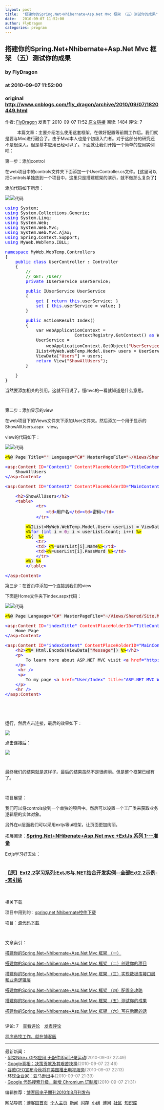 ```yaml
---
layout: post
title:  "搭建你的Spring.Net+Nhibernate+Asp.Net Mvc 框架 （五）测试你的成果"
date:   2010-09-07 11:52:00
author: FlyDragon
categories: program
---
```


## 搭建你的Spring.Net+Nhibernate+Asp.Net Mvc 框架 （五）测试你的成果
### by FlyDragon
### at 2010-09-07 11:52:00
### original <http://www.cnblogs.com/fly_dragon/archive/2010/09/07/1820449.html>

<p><a href="http://www.cnblogs.com/fly_dragon/"><img src="http://pic.cnblogs.com/face/u154994.jpg" alt="" border="0"></a><br>作者: <a href="http://www.cnblogs.com/fly_dragon/">FlyDragon</a> 发表于 2010-09-07 11:52 <a href="http://www.cnblogs.com/fly_dragon/archive/2010/09/07/1820449.html">原文链接</a> 阅读: 1484 评论: 7</p><p>          本篇文章：主要介绍怎么使用这套框架。在做好配置等前期工作后。我们就是要与Mvc进行融合了。由于Mvc本人也是个初级入门者。对于这部分的研究还不是很深入。但是基本应用已经可以了。下面就让我们开始一个简单的应用实例吧：</p>
<p>第一步：添加control</p>
<p>在web项目中的controls文件夹下面添加一个UserController.cs文件。【这里可以把Controls单独放到一个项目中，这里只是搭建框架的演示，就不做那么复杂了】</p>
<p>添加代码如下所示：
</p>
<div><img src="http://images.cnblogs.com/OutliningIndicators/ContractedBlock.gif"><img src="http://images.cnblogs.com/OutliningIndicators/ExpandedBlockStart.gif"><span>代码</span>
<div>
<pre><div><span style="color:#0000ff">using</span><span style="color:#000000"> System;<br></span><span style="color:#0000ff">using</span><span style="color:#000000"> System.Collections.Generic;<br></span><span style="color:#0000ff">using</span><span style="color:#000000"> System.Linq;<br></span><span style="color:#0000ff">using</span><span style="color:#000000"> System.Web;<br></span><span style="color:#0000ff">using</span><span style="color:#000000"> System.Web.Mvc;<br></span><span style="color:#0000ff">using</span><span style="color:#000000"> System.Web.Mvc.Ajax;<br></span><span style="color:#0000ff">using</span><span style="color:#000000"> Spring.Context.Support;<br></span><span style="color:#0000ff">using</span><span style="color:#000000"> MyWeb.WebTemp.IBLL;<br><br></span><span style="color:#0000ff">namespace</span><span style="color:#000000"> MyWeb.WebTemp.Controllers<br>{<br>    </span><span style="color:#0000ff">public</span><span style="color:#000000"> </span><span style="color:#0000ff">class</span><span style="color:#000000"> UserController : Controller<br>    {<br>        </span><span style="color:#008000">//</span><span style="color:#008000"><br>        </span><span style="color:#008000">//</span><span style="color:#008000"> GET: /User/</span><span style="color:#008000"><br></span><span style="color:#000000">        </span><span style="color:#0000ff">private</span><span style="color:#000000"> IUserService userService;<br><br>        </span><span style="color:#0000ff">public</span><span style="color:#000000"> IUserService UserService<br>        {<br>            </span><span style="color:#0000ff">get</span><span style="color:#000000"> { </span><span style="color:#0000ff">return</span><span style="color:#000000"> </span><span style="color:#0000ff">this</span><span style="color:#000000">.userService; }<br>            </span><span style="color:#0000ff">set</span><span style="color:#000000"> { </span><span style="color:#0000ff">this</span><span style="color:#000000">.userService </span><span style="color:#000000">=</span><span style="color:#000000"> value; }<br>        }<br><br>        </span><span style="color:#0000ff">public</span><span style="color:#000000"> ActionResult Index()<br>        {<br>            var webApplicationContext </span><span style="color:#000000">=</span><span style="color:#000000"><br>                           ContextRegistry.GetContext() </span><span style="color:#0000ff">as</span><span style="color:#000000"> WebApplicationContext;<br>            UserService </span><span style="color:#000000">=</span><span style="color:#000000"><br>                webApplicationContext.GetObject(</span><span style="color:#800000">"</span><span style="color:#800000">UserService</span><span style="color:#800000">"</span><span style="color:#000000">) </span><span style="color:#0000ff">as</span><span style="color:#000000"> IUserService;</span><span style="color:#008000">//</span><span style="color:#008000">从spring配置中获取Userservice</span><span style="color:#008000"><br></span><span style="color:#000000">            IList</span><span style="color:#000000">&lt;</span><span style="color:#000000">MyWeb.WebTemp.Model.User</span><span style="color:#000000">&gt;</span><span style="color:#000000"> users </span><span style="color:#000000">=</span><span style="color:#000000"> UserService.GetAllUsers();<br>            ViewData[</span><span style="color:#800000">"</span><span style="color:#800000">Users</span><span style="color:#800000">"</span><span style="color:#000000">] </span><span style="color:#000000">=</span><span style="color:#000000"> users;<br>            </span><span style="color:#0000ff">return</span><span style="color:#000000"> View(</span><span style="color:#800000">"</span><span style="color:#800000">ShowAllUsers</span><span style="color:#800000">"</span><span style="color:#000000">);<br>        }<br><br>    }<br>}<br></span></div></pre>
</div>
</div>
<p>
当然要添加相关的引用。这就不用说了。懂mvc的一看就知道是什么意思。</p>
<p> </p>
<p>第二步：添加显示的view</p>
<p>在web项目下的Views文件夹下添加User文件夹。然后添加一个用于显示的ShowAllUsers.aspx   view。</p>
<p>view的代码如下：
</p>
<div><img src="http://images.cnblogs.com/OutliningIndicators/ContractedBlock.gif"><img src="http://images.cnblogs.com/OutliningIndicators/ExpandedBlockStart.gif"><span>代码</span>
<div>
<pre><div><span style="background-color:#ffff00;color:#000000">&lt;%</span><span style="background-color:#f5f5f5;color:#000000">@ Page Title</span><span style="background-color:#f5f5f5;color:#000000">=</span><span style="background-color:#f5f5f5;color:#800000">""</span><span style="background-color:#f5f5f5;color:#000000"> Language</span><span style="background-color:#f5f5f5;color:#000000">=</span><span style="background-color:#f5f5f5;color:#800000">"</span><span style="background-color:#f5f5f5;color:#800000">C#</span><span style="background-color:#f5f5f5;color:#800000">"</span><span style="background-color:#f5f5f5;color:#000000"> MasterPageFile</span><span style="background-color:#f5f5f5;color:#000000">=</span><span style="background-color:#f5f5f5;color:#800000">"</span><span style="background-color:#f5f5f5;color:#800000">~/Views/Shared/Site.Master</span><span style="background-color:#f5f5f5;color:#800000">"</span><span style="background-color:#f5f5f5;color:#000000"> Inherits</span><span style="background-color:#f5f5f5;color:#000000">=</span><span style="background-color:#f5f5f5;color:#800000">"</span><span style="background-color:#f5f5f5;color:#800000">System.Web.Mvc.ViewPage</span><span style="background-color:#f5f5f5;color:#800000">"</span><span style="background-color:#f5f5f5;color:#000000"> </span><span style="background-color:#ffff00;color:#000000">%&gt;</span><span style="color:#000000"><br><br></span><span style="color:#0000ff">&lt;</span><span style="color:#800000">asp:Content </span><span style="color:#ff0000">ID</span><span style="color:#0000ff">="Content1"</span><span style="color:#ff0000"> ContentPlaceHolderID</span><span style="color:#0000ff">="TitleContent"</span><span style="color:#ff0000"> runat</span><span style="color:#0000ff">="server"</span><span style="color:#0000ff">&gt;</span><span style="color:#000000"><br>    ShowAllUsers<br></span><span style="color:#0000ff">&lt;/</span><span style="color:#800000">asp:Content</span><span style="color:#0000ff">&gt;</span><span style="color:#000000"><br><br></span><span style="color:#0000ff">&lt;</span><span style="color:#800000">asp:Content </span><span style="color:#ff0000">ID</span><span style="color:#0000ff">="Content2"</span><span style="color:#ff0000"> ContentPlaceHolderID</span><span style="color:#0000ff">="MainContent"</span><span style="color:#ff0000"> runat</span><span style="color:#0000ff">="server"</span><span style="color:#0000ff">&gt;</span><span style="color:#000000"><br><br>    </span><span style="color:#0000ff">&lt;</span><span style="color:#800000">h2</span><span style="color:#0000ff">&gt;</span><span style="color:#000000">ShowAllUsers</span><span style="color:#0000ff">&lt;/</span><span style="color:#800000">h2</span><span style="color:#0000ff">&gt;</span><span style="color:#000000"><br>    </span><span style="color:#0000ff">&lt;</span><span style="color:#800000">table</span><span style="color:#0000ff">&gt;</span><span style="color:#000000"><br>            </span><span style="color:#0000ff">&lt;</span><span style="color:#800000">tr</span><span style="color:#0000ff">&gt;</span><span style="color:#000000"><br>                </span><span style="color:#0000ff">&lt;</span><span style="color:#800000">td</span><span style="color:#0000ff">&gt;</span><span style="color:#000000">用户名</span><span style="color:#0000ff">&lt;/</span><span style="color:#800000">td</span><span style="color:#0000ff">&gt;&lt;</span><span style="color:#800000">td</span><span style="color:#0000ff">&gt;</span><span style="color:#000000">密码</span><span style="color:#0000ff">&lt;/</span><span style="color:#800000">td</span><span style="color:#0000ff">&gt;</span><span style="color:#000000"><br>            </span><span style="color:#0000ff">&lt;/</span><span style="color:#800000">tr</span><span style="color:#0000ff">&gt;</span><span style="color:#000000"><br>            <br>        </span><span style="background-color:#ffff00;color:#000000">&lt;%</span><span style="background-color:#f5f5f5;color:#000000">IList</span><span style="background-color:#f5f5f5;color:#000000">&lt;</span><span style="background-color:#f5f5f5;color:#000000">MyWeb.WebTemp.Model.User</span><span style="background-color:#f5f5f5;color:#000000">&gt;</span><span style="background-color:#f5f5f5;color:#000000"> userList </span><span style="background-color:#f5f5f5;color:#000000">=</span><span style="background-color:#f5f5f5;color:#000000"> ViewData[</span><span style="background-color:#f5f5f5;color:#800000">"</span><span style="background-color:#f5f5f5;color:#800000">Users</span><span style="background-color:#f5f5f5;color:#800000">"</span><span style="background-color:#f5f5f5;color:#000000">] </span><span style="background-color:#f5f5f5;color:#0000ff">as</span><span style="background-color:#f5f5f5;color:#000000"> List</span><span style="background-color:#f5f5f5;color:#000000">&lt;</span><span style="background-color:#f5f5f5;color:#000000">MyWeb.WebTemp.Model.User</span><span style="background-color:#f5f5f5;color:#000000">&gt;</span><span style="background-color:#f5f5f5;color:#000000">; </span><span style="background-color:#ffff00;color:#000000">%&gt;</span><span style="color:#000000"><br>        </span><span style="background-color:#ffff00;color:#000000">&lt;%</span><span style="background-color:#f5f5f5;color:#0000ff">for</span><span style="background-color:#f5f5f5;color:#000000"> (</span><span style="background-color:#f5f5f5;color:#0000ff">int</span><span style="background-color:#f5f5f5;color:#000000"> i </span><span style="background-color:#f5f5f5;color:#000000">=</span><span style="background-color:#f5f5f5;color:#000000"> </span><span style="background-color:#f5f5f5;color:#800080">0</span><span style="background-color:#f5f5f5;color:#000000">; i </span><span style="background-color:#f5f5f5;color:#000000">&lt;</span><span style="background-color:#f5f5f5;color:#000000"> userList.Count; i</span><span style="background-color:#f5f5f5;color:#000000">++</span><span style="background-color:#f5f5f5;color:#000000">) </span><span style="background-color:#ffff00;color:#000000">%&gt;</span><span style="color:#000000"><br>        </span><span style="background-color:#ffff00;color:#000000">&lt;%</span><span style="background-color:#f5f5f5;color:#000000">{  </span><span style="background-color:#ffff00;color:#000000">%&gt;</span><span style="color:#000000"><br>            </span><span style="color:#0000ff">&lt;</span><span style="color:#800000">tr</span><span style="color:#0000ff">&gt;</span><span style="color:#000000"><br>            </span><span style="color:#0000ff">&lt;</span><span style="color:#800000">td</span><span style="color:#0000ff">&gt;</span><span style="color:#000000"> </span><span style="background-color:#ffff00;color:#000000">&lt;%</span><span style="background-color:#f5f5f5;color:#000000">=</span><span style="background-color:#f5f5f5;color:#000000">userList[i].Name</span><span style="background-color:#ffff00;color:#000000">%&gt;</span><span style="color:#0000ff">&lt;/</span><span style="color:#800000">td</span><span style="color:#0000ff">&gt;</span><span style="color:#000000">   <br>            </span><span style="color:#0000ff">&lt;</span><span style="color:#800000">td</span><span style="color:#0000ff">&gt;</span><span style="background-color:#ffff00;color:#000000">&lt;%</span><span style="background-color:#f5f5f5;color:#000000">=</span><span style="background-color:#f5f5f5;color:#000000">userList[i].PassWord </span><span style="background-color:#ffff00;color:#000000">%&gt;</span><span style="color:#0000ff">&lt;/</span><span style="color:#800000">td</span><span style="color:#0000ff">&gt;</span><span style="color:#000000"><br>            </span><span style="color:#0000ff">&lt;/</span><span style="color:#800000">tr</span><span style="color:#0000ff">&gt;</span><span style="color:#000000"><br>        </span><span style="background-color:#ffff00;color:#000000">&lt;%</span><span style="background-color:#f5f5f5;color:#000000">} </span><span style="background-color:#ffff00;color:#000000">%&gt;</span><span style="color:#000000"><br>        </span><span style="color:#0000ff">&lt;/</span><span style="color:#800000">table</span><span style="color:#0000ff">&gt;</span><span style="color:#000000"><br><br></span><span style="color:#0000ff">&lt;/</span><span style="color:#800000">asp:Content</span><span style="color:#0000ff">&gt;</span><span style="color:#000000"><br></span></div></pre>
</div>
</div>
<p>第三步：在首页中添加一个连接到我们的view</p>
<p>下面是Home文件夹下index.aspx代码：</p>
<div><img src="http://images.cnblogs.com/OutliningIndicators/ContractedBlock.gif"><img src="http://images.cnblogs.com/OutliningIndicators/ExpandedBlockStart.gif"><span>代码</span>
<div>
<pre><div><span style="background-color:#ffff00;color:#000000">&lt;%</span><span style="background-color:#f5f5f5;color:#000000">@ Page Language</span><span style="background-color:#f5f5f5;color:#000000">=</span><span style="background-color:#f5f5f5;color:#800000">"</span><span style="background-color:#f5f5f5;color:#800000">C#</span><span style="background-color:#f5f5f5;color:#800000">"</span><span style="background-color:#f5f5f5;color:#000000"> MasterPageFile</span><span style="background-color:#f5f5f5;color:#000000">=</span><span style="background-color:#f5f5f5;color:#800000">"</span><span style="background-color:#f5f5f5;color:#800000">~/Views/Shared/Site.Master</span><span style="background-color:#f5f5f5;color:#800000">"</span><span style="background-color:#f5f5f5;color:#000000"> Inherits</span><span style="background-color:#f5f5f5;color:#000000">=</span><span style="background-color:#f5f5f5;color:#800000">"</span><span style="background-color:#f5f5f5;color:#800000">System.Web.Mvc.ViewPage</span><span style="background-color:#f5f5f5;color:#800000">"</span><span style="background-color:#f5f5f5;color:#000000"> </span><span style="background-color:#ffff00;color:#000000">%&gt;</span><span style="color:#000000"><br><br></span><span style="color:#0000ff">&lt;</span><span style="color:#800000">asp:Content </span><span style="color:#ff0000">ID</span><span style="color:#0000ff">="indexTitle"</span><span style="color:#ff0000"> ContentPlaceHolderID</span><span style="color:#0000ff">="TitleContent"</span><span style="color:#ff0000"> runat</span><span style="color:#0000ff">="server"</span><span style="color:#0000ff">&gt;</span><span style="color:#000000"><br>    Home Page<br></span><span style="color:#0000ff">&lt;/</span><span style="color:#800000">asp:Content</span><span style="color:#0000ff">&gt;</span><span style="color:#000000"><br><br></span><span style="color:#0000ff">&lt;</span><span style="color:#800000">asp:Content </span><span style="color:#ff0000">ID</span><span style="color:#0000ff">="indexContent"</span><span style="color:#ff0000"> ContentPlaceHolderID</span><span style="color:#0000ff">="MainContent"</span><span style="color:#ff0000"> runat</span><span style="color:#0000ff">="server"</span><span style="color:#0000ff">&gt;</span><span style="color:#000000"><br>    </span><span style="color:#0000ff">&lt;</span><span style="color:#800000">h2</span><span style="color:#0000ff">&gt;</span><span style="background-color:#ffff00;color:#000000">&lt;%</span><span style="background-color:#f5f5f5;color:#000000">=</span><span style="background-color:#f5f5f5;color:#000000"> Html.Encode(ViewData[</span><span style="background-color:#f5f5f5;color:#800000">"</span><span style="background-color:#f5f5f5;color:#800000">Message</span><span style="background-color:#f5f5f5;color:#800000">"</span><span style="background-color:#f5f5f5;color:#000000">]) </span><span style="background-color:#ffff00;color:#000000">%&gt;</span><span style="color:#0000ff">&lt;/</span><span style="color:#800000">h2</span><span style="color:#0000ff">&gt;</span><span style="color:#000000"><br>    </span><span style="color:#0000ff">&lt;</span><span style="color:#800000">p</span><span style="color:#0000ff">&gt;</span><span style="color:#000000"><br>        To learn more about ASP.NET MVC visit </span><span style="color:#0000ff">&lt;</span><span style="color:#800000">a </span><span style="color:#ff0000">href</span><span style="color:#0000ff">="http://asp.net/mvc"</span><span style="color:#ff0000"> title</span><span style="color:#0000ff">="ASP.NET MVC Website"</span><span style="color:#0000ff">&gt;</span><span style="color:#000000">http://asp.net/mvc</span><span style="color:#0000ff">&lt;/</span><span style="color:#800000">a</span><span style="color:#0000ff">&gt;</span><span style="color:#000000">.<br>    </span><span style="color:#0000ff">&lt;/</span><span style="color:#800000">p</span><span style="color:#0000ff">&gt;</span><span style="color:#000000"><br>     </span><span style="color:#0000ff">&lt;</span><span style="color:#800000">hr </span><span style="color:#0000ff">/&gt;</span><span style="color:#000000"><br>     </span><span style="color:#0000ff">&lt;</span><span style="color:#800000">p</span><span style="color:#0000ff">&gt;</span><span style="color:#000000"><br>        To my page </span><span style="color:#0000ff">&lt;</span><span style="color:#800000">a </span><span style="color:#ff0000">href</span><span style="color:#0000ff">="User/Index"</span><span style="color:#ff0000"> title</span><span style="color:#0000ff">="ASP.NET MVC Website"</span><span style="color:#0000ff">&gt;</span><span style="color:#000000"> show all users</span><span style="color:#0000ff">&lt;/</span><span style="color:#800000">a</span><span style="color:#0000ff">&gt;</span><span style="color:#000000">.<br>    </span><span style="color:#0000ff">&lt;/</span><span style="color:#800000">p</span><span style="color:#0000ff">&gt;</span><span style="color:#000000"><br>    </span><span style="color:#0000ff">&lt;</span><span style="color:#800000">hr </span><span style="color:#0000ff">/&gt;</span><span style="color:#000000"><br></span><span style="color:#0000ff">&lt;/</span><span style="color:#800000">asp:Content</span><span style="color:#0000ff">&gt;</span><span style="color:#000000"><br></span></div></pre>
</div>
</div>
<p> </p>
<p> </p>
<p>运行，然后点击连接，最后的效果如下：</p>
<p><img src="http://pic002.cnblogs.com/img/malun666/201009/2010090711452728.png"></p>
<p>点击连接后：</p>
<p><img src="http://pic002.cnblogs.com/img/malun666/201009/2010090711454925.png"></p>
<p> </p>
<p>最终我们的结果就是这样子。最后的结果虽然不是很绚丽。但是整个框架已经有了。</p>
<p> </p>
<p>项目展望：</p>
<p>我们可以将controls放到一个单独的项目中。然后可以设置一个工厂类来获取业务逻辑层的实体对象。</p>
<p>另外在ui层面我们可以采用extjs等ui框架，让页面更加绚丽。</p>
<p>拓展阅读：<strong><a href="http://www.cnblogs.com/lonely7345/archive/2008/08/25/1276213.html"><span style="font-size:12pt"><span>Spring.Net+NHibenate+Asp.Net mvc +ExtJs 系列 1---准备</span></span></a></strong></p>
<p>Extjs学习好去处：</p>
<h1><span style="font-size:12pt"><b><b><b><b><b><b><b><b><a href="http://www.cnblogs.com/mogen_yin/archive/2008/10/28/1321162.html">【原】Ext2.2学习系列:ExtJS与.NET结合开发实例--全部Ext2.2示例--索引贴</a></b></b></b></b></b></b></b></b></span></h1>
<p> </p>
<p>相关下载</p>
<p>项目中用到的：<a href="http://files.cnblogs.com/fly_dragon/springNihibernate.zip">spring.net Nhibernate控件下载</a></p>
<p>项目：<a href="http://files.cnblogs.com/fly_dragon/MyWeb.WebTemp.zip">源代码下载</a></p>
<p> </p>
<p>文章索引：</p>
<p><a href="http://www.cnblogs.com/fly_dragon/archive/2010/09/06/1819422.html">搭建你的Spring.Net+Nhibernate+Asp.Net Mvc 框架 （一）</a></p>
<p><a href="http://www.cnblogs.com/fly_dragon/archive/2010/09/06/1819494.html">搭建你的Spring.Net+Nhibernate+Asp.Net Mvc 框架 （二）创建你的项目</a></p>
<p><a href="http://www.cnblogs.com/fly_dragon/archive/2010/09/06/1819547.html">搭建你的Spring.Net+Nhibernate+Asp.Net Mvc 框架 （三）实现数据库接口层和业务逻辑层</a></p>
<p><a href="http://www.cnblogs.com/fly_dragon/archive/2010/09/archive/2010/09/07/1820301.html">搭建你的Spring.Net+Nhibernate+Asp.Net Mvc 框架 （四）配置全攻略</a></p>
<p><a href="http://www.cnblogs.com/fly_dragon/archive/2010/09/07/1820449.html">搭建你的Spring.Net+Nhibernate+Asp.Net Mvc 框架 （五）测试你的成果</a></p>
<p><a href="http://www.cnblogs.com/fly_dragon/archive/2010/09/07/1820472.html">搭建你的Spring.Net+Nhibernate+Asp.Net Mvc 框架 （六）写在后面的话</a></p><img src="http://www.cnblogs.com/fly_dragon/aggbug/1820449.html?type=1" width="1" height="1" alt=""><p>评论: 7　<a href="http://www.cnblogs.com/fly_dragon/archive/2010/09/07/1820449.html#pagedcomment">查看评论</a>　<a href="http://www.cnblogs.com/fly_dragon/archive/2010/09/07/1820449.html#commentform">发表评论</a></p><p><a href="http://job.cnblogs.com/">程序员找工作，就在博客园</a></p><hr><p>最新新闻：<br>· <a href="http://news.cnblogs.com/n/73513/">耐克Nike+ GPS应用 无配件即可记录运动</a><span style="color:gray">(2010-09-07 22:49)</span><br>· <a href="http://news.cnblogs.com/n/73512/">Google真相：决策贡献及其艰苦抉择</a><span style="color:gray">(2010-09-07 22:46)</span><br>· <a href="http://news.cnblogs.com/n/73510/">谷歌CEO宣布今秋将在美国推出电视服务</a><span style="color:gray">(2010-09-07 22:13)</span><br>· <a href="http://news.cnblogs.com/n/73505/">环球企业家：亚马逊出手</a><span style="color:gray">(2010-09-07 21:39)</span><br>· <a href="http://news.cnblogs.com/n/73509/">Google 代码搜索升级，新增 Chromium 订制版</a><span style="color:gray">(2010-09-07 21:31)</span><br></p><p>编辑推荐：<a href="http://www.cnblogs.com/cmt/archive/2010/09/07/1820392.html">博客园电子期刊2010年8月刊发布</a><br></p><p>网站导航：<a href="http://www.cnblogs.com">博客园首页</a>  <a href="http://home.cnblogs.com/">个人主页</a>  <a href="http://news.cnblogs.com">新闻</a>  <a href="http://home.cnblogs.com/ing/">闪存</a>  <a href="http://home.cnblogs.com/group/">小组</a>  <a href="http://space.cnblogs.com/q/">博问</a>  <a href="http://space.cnblogs.com">社区</a>  <a href="http://kb.cnblogs.com">知识库</a></p>